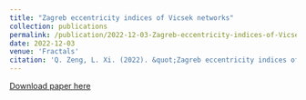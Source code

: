 ```yaml
---
title: "Zagreb eccentricity indices of Vicsek networks"
collection: publications
permalink: /publication/2022-12-03-Zagreb-eccentricity-indices-of-Vicsek-networks
date: 2022-12-03
venue: 'Fractals'
citation: 'Q. Zeng, L. Xi. (2022). &quot;Zagreb eccentricity indices of Vicsek networks.&quot; <i>Fractals</i>. 30(9) 2250195.'
---
```



[Download paper here](http://academicpages.github.io/files/230202.pdf)

